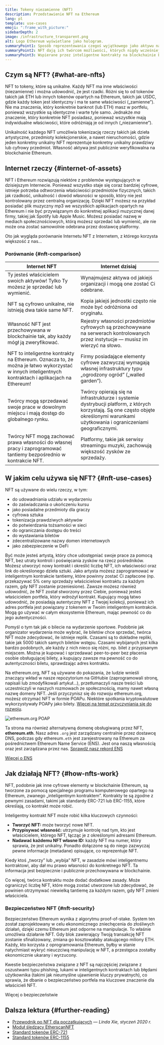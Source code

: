 ```yaml
---
title: Tokeny niezamienne (NFT)
description: Przedstawienie NFT na Ethereum
lang: pl
template: use-cases
emoji: ":frame_with_picture:"
sidebarDepth: 2
image: /infrastructure_transparent.png
alt: Logo Ethereum wyświetlane jako hologram.
summaryPoint1: Sposób reprezentowania czegoś wyjątkowego jako aktywu na blockchainie Ethereum.
summaryPoint2: NFT dają ich twórcom możliwości, których nigdy wcześniej nie mieli.
summaryPoint3: Wspierane przez inteligentne kontrakty na blockchainie Ethereum.
---
```


## Czym są NFT? {#what-are-nfts}

NFT to tokeny, które są unikalne. Każdy NFT ma inne właściwości (niezamienne) i można udowodnić, że jest rzadki. Różni się to od tokenów takich jak ETH lub innych tokenów opartych na Ethereum, takich jak USDC, gdzie każdy token jest identyczny i ma te same właściwości („zamienne”). Nie ma znaczenia, który konkretnie banknot (lub ETH) masz w portfelu, ponieważ wszystkie są identyczne i warte tyle samo. Jednakże _ma_ znaczenie, który konkretnie NFT posiadasz, ponieważ wszystkie mają indywidualne właściwości, które odróżniają je od innych („niezamienne”).

Unikalność każdego NFT umożliwia tokenizację rzeczy takich jak dzieła artystyczne, przedmioty kolekcjonerskie, a nawet nieruchomości, gdzie jeden konkretny unikalny NFT reprezentuje konkretny unikalny prawdziwy lub cyfrowy przedmiot. Własność aktywa jest publicznie weryfikowalna na blockchainie Ethereum.

<YouTube id="Xdkkux6OxfM" />

## Internet rzeczy {#internet-of-assets}

NFT i Ethereum rozwiązują niektóre z problemów występujących w dzisiejszym Internecie. Ponieważ wszystko staje się coraz bardziej cyfrowe, istnieje potrzeba odtworzenia właściwości przedmiotów fizycznych, takich jak rzadkość, unikalność i dowód własności w sposób, który nie jest kontrolowany przez centralną organizację. Dzięki NFT możesz na przykład posiadać plik muzyczny mp3 we wszystkich aplikacjach opartych na Ethereum i nie być przywiązanym do konkretnej aplikacji muzycznej danej firmy, takiej jak Spotify lub Apple Music. Możesz posiadać nazwę w mediach społecznościowych, którą możesz sprzedać lub wymienić, ale nie może ona zostać samowolnie odebrana przez dostawcę platformy.

Oto jak wygląda porównanie Internetu NFT z Internetem, z którego korzysta większość z nas...

### Porównanie {#nft-comparison}

| Internet NFT                                                                                                                                        | Internet dzisiaj                                                                                                                                                                      |
| --------------------------------------------------------------------------------------------------------------------------------------------------- | ------------------------------------------------------------------------------------------------------------------------------------------------------------------------------------- |
| Ty jesteś właścicielem swoich aktywów! Tylko Ty możesz je sprzedać lub wymienić.                                                                    | Wynajmujesz aktywa od jakiejś organizacji i mogą one zostać Ci odebrane.                                                                                                              |
| NFT są cyfrowo unikalne, nie istnieją dwa takie same NFT.                                                                                           | Kopia jakiejś jednostki często nie może być odróżniona od oryginału.                                                                                                                  |
| Własność NFT jest przechowywana w blockchainie tak, aby każdy mógł ją zweryfikować.                                                                 | Rejestry własności przedmiotów cyfrowych są przechowywane na serwerach kontrolowanych przez instytucje — musisz im wierzyć na słowo.                                                  |
| NFT to inteligentne kontrakty na Ethereum. Oznacza to, że można je łatwo wykorzystać w innych inteligentnych kontraktach i aplikacjach na Ethereum! | Firmy posiadające elementy cyfrowe zazwyczaj wymagają własnej infrastruktury typu „ogrodzony ogród” („walled garden”).                                                                |
| Twórcy mogą sprzedawać swoje prace w dowolnym miejscu i mają dostęp do globalnego rynku.                                                            | Twórcy opierają się na infrastrukturze i systemie dystrybucji platform, z których korzystają. Są one często objęte określonymi warunkami użytkowania i ograniczeniami geograficznymi. |
| Twórcy NFT mogą zachować prawa własności do własnej pracy i zaprogramować tantiemy bezpośrednio w kontrakcie NFT.                                   | Platformy, takie jak serwisy streamingu muzyki, zachowują większość zysków ze sprzedaży.                                                                                              |

## W jakim celu używa się NFT? {#nft-use-cases}

NFT są używane do wielu rzeczy, w tym:

- do udowadniania udziału w wydarzeniu
- do zaświadczania o ukończeniu kursu
- jako posiadalne przedmioty dla graczy
- cyfrowa sztuka
- tokenizacja prawdziwych aktywów
- do potwierdzania tożsamości w sieci
- do ograniczania dostępu do treści
- do wystawiania biletów
- zdecentralizowane nazwy domen internetowych
- jako zabezpieczenie w DeFi

Być może jesteś artystą, który chce udostępniać swoje prace za pomocą NFT, bez utraty kontroli i poświęcania zysków na rzecz pośredników. Możesz utworzyć nowy kontrakt i określić liczbę NFT, ich właściwości oraz link do określonego dzieła sztuki. Jako artysta możesz zaprogramować w inteligentnym kontrakcie tantiemy, które powinny zostać Ci zapłacone (np. przekazywać 5% ceny sprzedaży właścicielowi kontraktu za każdym razem, gdy NFT zostanie przeniesione). Zawsze możesz również udowodnić, że NFT został stworzony przez Ciebie, ponieważ jesteś właścicielem portfela, który wdrożył kontrakt. Kupujący mogą łatwo udowodnić, że posiadają autentyczny NFT z Twojej kolekcji, ponieważ ich adres portfela jest powiązany z tokenem w Twoim inteligentnym kontrakcie. Mogą go używać w całym ekosystemie Ethereum, mając pewność co do jego autentyczności.

Pomyśl o tym tak jak o bilecie na wydarzenie sportowe. Podobnie jak organizator wydarzenia może wybrać, ile biletów chce sprzedać, twórca NFT może zdecydować, ile istnieje replik. Czasami są to dokładne repliki, takie jak 5000 takich samych biletów wstępu. Czasami wybijanych jest kilka bardzo podobnych, ale każdy z nich nieco się różni, np. bilet z przypisanym miejscem. Można je kupować i sprzedawać peer-to-peer bez płacenia osobie obsługującej bilety, a kupujący zawsze ma pewność co do autentyczności biletu, sprawdzając adres kontraktu.

Na ethereum.org, NFT są używane do pokazania, że ludzie wnieśli znaczący wkład w nasze repozytorium na GitHubie (zaprogramowali stronę, napisali lub zmodyfikowali artykuł...), przetłumaczyli nasze treści lub uczestniczyli w naszych rozmowach ze społecznością, mamy nawet własną nazwę domeny NFT. Jeśli przyczynisz się do rozwoju ethereum.org, możesz otrzymać NFT w formie POAPu. Niektóre spotkania kryptowalutowe wykorzystywały POAPy jako bilety. [Więcej na temat przyczyniania się do rozwoju](/contributing/#poap).

![ethereum.org POAP](./poap.png)

Ta strona ma również alternatywną domenę obsługiwaną przez NFT, **ethereum.eth**. Nasz adres `.org` jest zarządzany centralnie przez dostawcę DNS, podczas gdy ethereum`.eth` jest zarejestrowany na Ethereum za pośrednictwem Ethereum Name Service (ENS). Jest ona naszą własnością oraz jest zarządzana przez nas. [Sprawdź nasz rekord ENS](https://app.ens.domains/name/ethereum.eth)

[Więcej o ENS](https://app.ens.domains)

<Divider />

## Jak działają NFT? {#how-nfts-work}

NFT, podobnie jak inne cyfrowe elementy w blockchainie Ethereum, są tworzone za pomocą specjalnego programu komputerowego opartego na Ethereum, zwanego „inteligentnym kontraktem”. Kontrakty te są zgodne z pewnymi zasadami, takimi jak standardy ERC-721 lub ERC-1155, które określają, co kontrakt może robić.

Inteligentny kontrakt NFT może robić kilka kluczowych czynności:

- **Tworzyć NFT:** może tworzyć nowe NFT.
- **Przypisywać własność:** utrzymuje kontrolę nad tym, kto jest właścicielem, którego NFT, łącząc je z określonymi adresami Ethereum.
- **Nadawać każdemu NFT własne ID:** każdy NFT ma numer, który sprawia, że jest unikalny. Ponadto dołączone są do niego zazwyczaj pewne informacje (metadane) opisujące, co reprezentuje NFT.

Kiedy ktoś „tworzy” lub „wybija” NFT, w zasadzie mówi inteligentnemu kontraktowi, aby dał mu prawo własności do konkretnego NFT. Ta informacja jest bezpiecznie i publicznie przechowywana w blockchainie.

Co więcej, twórca kontraktu może dodać dodatkowe zasady. Może ograniczyć liczbę NFT, które mogą zostać utworzone lub zdecydować, że powinien otrzymywać niewielką tantiemę za każdym razem, gdy NFT zmieni właściciela.

### Bezpieczeństwo NFT {#nft-security}

Bezpieczeństwo Ethereum wynika z algorytmu proof-of-stake. System ten został zaprojektowany w celu ekonomicznego zniechęcenia do złośliwych działań, dzięki czemu Ethereum jest odporne na manipulacje. To właśnie umożliwia działanie NFT. Gdy blok zawierający Twoją transakcję NFT zostanie sfinalizowany, zmiana go kosztowałaby atakującego miliony ETH. Każdy, kto korzysta z oprogramowania Ethereum, byłby w stanie natychmiast wykryć nieuczciwą manipulację w NFT, a przestępca zostałby ekonomicznie ukarany i wyrzucony.

Kwestie bezpieczeństwa związane z NFT są najczęściej związane z oszustwami typu phishing, lukami w inteligentnych kontraktach lub błędami użytkownika (takimi jak nieumyślne ujawnienie kluczy prywatnych), co sprawia, że dbanie o bezpieczeństwo portfela ma kluczowe znaczenie dla właścicieli NFT.

<ButtonLink to="/security/">
  Więcej o bezpieczeństwie
</ButtonLink>

## Dalsza lektura {#further-reading}

- [Przewodnik po NFT dla początkujących](https://linda.mirror.xyz/df649d61efb92c910464a4e74ae213c4cab150b9cbcc4b7fb6090fc77881a95d) — _Linda Xie, styczeń 2020 r._
- [Moduł śledzący EtherscanNFT](https://etherscan.io/nft-top-contracts)
- [Standard tokenów ERC-721](/developers/docs/standards/tokens/erc-721/)
- [Standard tokenów ERC-1155](/developers/docs/standards/tokens/erc-1155/)

<Divider />

<QuizWidget quizKey="nfts" />
